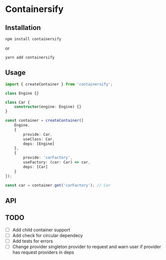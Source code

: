 # Containersify

## Installation

```
npm install containersify
```
or
```
yarn add containersify
```

## Usage

```ts
import { createContainer } from 'containersify';

class Engine {}

class Car {
    constructor(engine: Engine) {}
}

const container = createContainer([
    Engine,
    {
        provide: Car,
        useClass: Car,
        deps: [Engine]
    },
    {
        provide: 'carFactory',
        useFactory: (car: Car) => car,
        deps: [Car]
    }
]);

const car = container.get('carFactory'); // Car
```

## API

## TODO

- [ ] Add child container support
- [ ] Add check for circular dependecy
- [ ] Add tests for errors
- [ ] Change provider singleton provider to request and warn user if provider has request providers in deps
